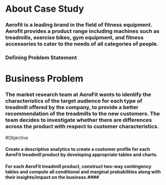 
# About Case Study

### Aerofit is a leading brand in the field of fitness equipment. Aerofit provides a product range including machines such as treadmills, exercise bikes, gym equipment, and fitness accessories to cater to the needs of all categories of people.

### Defining Problem Statement
# Business Problem
### The market research team at AeroFit wants to identify the characteristics of the target audience for each type of treadmill offered by the company, to provide a better recommendation of the treadmills to the new customers. The team decides to investigate whether there are differences across the product with respect to customer characteristics.

#Objective
 #### Create a descriptive analytics to create a customer profile for each AeroFit treadmill product by developing appropriate tables and charts.
#### For each AeroFit treadmill product, construct two-way contingency tables and compute all conditional and marginal probabilities along with their insights/impact on the business.#### 
